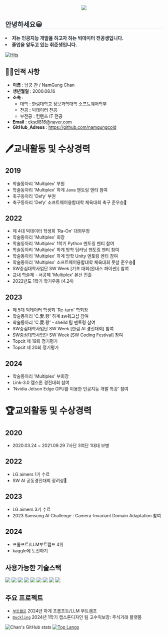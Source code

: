 <div align= "center">
    <img src="https://capsule-render.vercel.app/api?type=waving&color=d77dde&height=180&text=Welcome%20to%20Chan`s%20Github👋&animation=&fontColor=ffffff&fontSize=50" />
    </div>
    <div style="text-align: left;"> 
    <h2 style="border-bottom: 1px solid #d8dee4; color: #282d33;"> 안녕하세요😀 </h2>  
    <div style="font-weight: 700; font-size: 15px; text-align: left; color: #282d33;"> <li> 저는 인공지능 개발을 하고자 하는 빅데이터 전공생입니다.</li><li> 졸업을 앞두고 있는 취준생입니다. </div> 
    </div>
    
    
[![Hits](https://hits.seeyoufarm.com/api/count/incr/badge.svg?url=https%3A%2F%2Fgithub.com%2Fnamgungcold&count_bg=%23BA55BC&title_bg=%23555555&icon=&icon_color=%23E7E7E7&title=view&edge_flat=false)](https://hits.seeyoufarm.com)   
## 🧑‍🎓인적&nbsp;사항
- **이름** : 남궁 찬 / NamGung Chan <br>
- **생년월일** : 2000.08.16<br>
- **소속** : <br>
  - 대학 : 한림대학교 정보과학대학 소프트웨어학부<br>
  - 전공 : 빅데이터 전공 <br>
  - 부전공 : 컨텐츠 IT 전공 <br>
- **Email** : cksdl816@naver.com
- **GitHub_Adress** : https://github.com/namgungcold


# 🖊교내활동 및 수상경력
## 2019
- 학술동아리 'Multiplex' 부원
- 학술동아리 'Multiplex' 하계 Java 멘토링 멘티 참여
- 축구동아리 'Defy' 부원
- 축구동아리 'Defy' 소프트웨어융합대학 체육대회 축구 준우승🥈
   
## 2022
- 제 4대 빅데이터 학생회 'Ra-On' 대외부장
- 학술동아리 'Multiplex' 회장
- 학술동아리 'Multiplex' 1학기 Python 멘토링 멘티 참여
- 학술동아리 'Multiplex' 하계 방학 딥러닝 멘토링 멘티 참여
- 학술동아리 'Multiplex' 하계 방학 Unity 멘토링 멘티 참여
- 학술동아리 'Multiplex' 소프트웨어융합대학 체육대회 풋살 준우승🥈
- SW중심대학사업단 SW Week [기초 대회(완내스 파이썬)] 참여
- 교내 학술제 - 서공제 'Multiplex' 본선 진출
- 2022년도 1학기 학기우등 (4.24)

## 2023
- 제 5대 빅데이터 학생회 'Re-turn' 학회장
- 학술동아리 'C.愛.랑' 하계 sw워크샵 참여
- 학술동아리 'C.愛.랑' - sheild 팀 멘토링 참여
- SW중심대학사업단 SW Week [한림 AI 경진대회] 참여
- SW중심대학사업단 SW Week [SW Coding Festival] 참여
- Topcit 제 19회 정기평가
- Topcit 제 20회 정기평가

## 2024
- 학술동아리 'Multiplex' 부회장
- Link-3.0 캡스톤 경진대회 참여
- 'Nvidia Jetson Edge GPU를 이용한 인공지능 개발 특강' 참여

# 🏆교외활동 및 수상경력
## 2020
- 2020.03.24 ~ 2021.09.29 7사단 3여단 1대대 보병

## 2022
- LG aimers 1기 수료
- SW AI 공동경진대회 장려상🥉

## 2023
- LG aimers 3기 수료
- 2023 Samsung AI Challenge : Camera-Invariant Domain Adaptation 참여

## 2024
- 프롬프트/LLM부트캠프 4위
- kaggle에 도전하기

## 사용가능한 기술스택
<p>
<img src="https://img.shields.io/badge/C-A8B9CC?logo=C&logoColor=white"/>
<img src="https://img.shields.io/badge/C++-00599C?logo=cplusplus&logoColor=white"/>
<img src="https://img.shields.io/badge/JAVA-007396?logo=java&logoColor=white"/>
<img src="https://img.shields.io/badge/Python-3776AB?logo=python&logoColor=white"/>
<img src="https://img.shields.io/badge/JavaScript-F7DF1E?logo=javascript&logoColor=white"/>
<img src="https://img.shields.io/badge/Unity-000000?logo=unity&logoColor=white"/>
<img src="https://img.shields.io/badge/Anaconda-44A833?logo=anaconda&logoColor=white"/>
<img src="https://img.shields.io/badge/Jupyter-F37626?logo=jupyter&logoColor=white"/>
<img src="https://img.shields.io/badge/PyTorch-EE4C2C?logo=pytorch&logoColor=white"/>
</p>

## 주요 프로젝트
- [`부트캠프`](https://github.com/namgungcold/LLM-Bootcamp-project_4) 2024년 하계 프롬프트/LLM 부트캠프 
- [`Duckling`](https://github.com/high-profit-guaranteed) 2024년 1학기 캡스톤디자인 팀 고수익보장: 주식거래 플랫폼

![Chan's GitHub stats](https://github-readme-stats.vercel.app/api?username=namgungcold&show_icons=true&theme=transparent)
[![Top Langs](https://github-readme-stats.vercel.app/api/top-langs/?username=namgungcold&langs_count=10&layout=compact&theme=dark)](https://github.com/jogilsang/jogilsang)﻿
